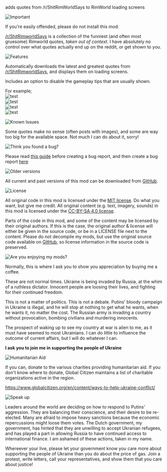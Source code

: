 adds quotes from /r/ShitRimWorldSays to RimWorld loading screens

![Important](https://headers.karel-kroeze.nl/title/Important.png)  

If you're easily offended, please do not install this mod.

[/r/ShitRimworldSays](https://reddit.com/r/ShitRimworldSays) is a collection of the funniest (and often most gruesome) Rimworld quotes, _taken out of context_. I have absolutely no control over what quotes actually end up on the reddit, or get shown to you.

![Features](https://headers.karel-kroeze.nl/title/Features.png)  

Automatically downloads the latest and greatest quotes from [/r/ShitRimworldSays](https://reddit.com/r/ShitRimworldSays), and displays them on loading screens.

Includes an option to disable the gameplay tips that are usually shown.

For example;  
![test](https://i.ibb.co/Tq6qDCv/Screenshot-2020-04-21-23-32-27-2.png)  
![test](https://i.ibb.co/6FTLwJD/Screenshot-2020-04-21-23-31-45-2.png)  
![test](https://i.ibb.co/gDPjGrn/Screenshot-2020-04-21-23-31-35-2.png)  
![test](https://i.ibb.co/DDhgp9w/Screenshot-2020-04-21-23-31-22-2.png)

![Known Issues](https://headers.karel-kroeze.nl/title/Known%20Issues.png)  

Some quotes make no sense (often posts with images), and some are way too big for the available space. Not much I can do about it, sorry!

![Think you found a bug?](https://headers.karel-kroeze.nl/title/Think%20you%20found%20a%20bug%3F.png)  

Please read [this guide](http://steamcommunity.com/sharedfiles/filedetails/?id=725234314) before creating a bug report,
and then create a bug report [here](https://github.com/fluffy-mods/ShitRimWorldSays/issues)

![Older versions](https://headers.karel-kroeze.nl/title/Older%20versions.png)  

All current and past versions of this mod can be downloaded from [GitHub](https://github.com/fluffy-mods/ShitRimWorldSays/releases).

![License](https://headers.karel-kroeze.nl/title/License.png)  

All original code in this mod is licensed under the [MIT license](https://opensource.org/licenses/MIT). Do what you want, but give me credit.
All original content (e.g. text, imagery, sounds) in this mod is licensed under the [CC-BY-SA 4.0 license](http://creativecommons.org/licenses/by-sa/4.0/).

Parts of the code in this mod, and some of the content may be licensed by their original authors. If this is the case, the original author & license will either be given in the source code, or be in a LICENSE file next to the content. Please do not decompile my mods, but use the original source code available on [GitHub](https://github.com/fluffy-mods/ShitRimWorldSays/), so license information in the source code is preserved.



![Are you enjoying my mods?](https://headers.karel-kroeze.nl/title/Are%20you%20enjoying%20my%20mods%3F.png)  

Normally, this is where I ask you to show you appreciation by buying me a coffee.

These are not normal times. Ukraine is being invaded by Russia, at the whim of a ruthless dictator. Innocent people are loosing their lives, and fighting for their continued freedom.

This is not a matter of politics. This is not a debate. Putins' bloody campaign in Ukraine is illegal, and he will stop at nothing to get what he wants, when he wants it, no matter the cost. The Russian army is invading a country without provocation, bombing civilians and murdering innocents.

The prospect of waking up to see my country at war is alien to me, as it must have seemed to most Ukrainians. I can do little to influence the outcome of current affairs, but I will do whatever I can.

**I ask you to join me in supporting the people of Ukraine**

![Humanitarian Aid](https://headers.karel-kroeze.nl/title/Humanitarian%20Aid.png)  

If you can, donate to the various charities providing humanitarian aid. If you don't know where to donate, Global Citizen maintains a list of charitable organizations active in the region.

<https://www.globalcitizen.org/en/content/ways-to-help-ukraine-conflict/>

![Speak up](https://headers.karel-kroeze.nl/title/Speak%20up.png)  

Leaders around the world are deciding on how to respond to Putins' aggression. They are balancing their conscience, and their desire to be re-elected. Many are afraid to impose heavy sanctions because the economic repercussions might loose them votes. The Dutch government, my government, has hinted that they are unwilling to accept Ukranian refugees, and has played a part in allowing Russia to have continued access to international finance. I am ashamed of these actions, taken in my name.

Whereever your live, please let your government know you care more about supporting the people of Ukraine than you do about the price of gas. Join a protest, write letters, call your representatives, and show them that you care about justice!
